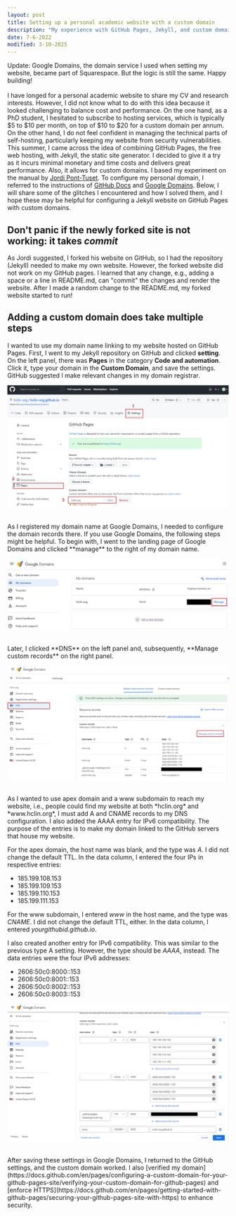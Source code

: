 ```yaml
---
layout: post
title: Setting up a personal academic website with a custom domain
description: "My experience with GitHub Pages, Jekyll, and custom domain configuration"
date: 7-6-2022
modified: 3-10-2025 
---
```

Update: Google Domains, the domain service I used when setting my website, became part of Squarespace. But the logic is still the same. Happy building!  
<br />
I have longed for a personal academic website to share my CV and research interests. However, I did not know what to do with this idea because it looked challenging to balance cost and performance. On the one hand, as a PhD student, I hesitated to subscribe to hosting services, which is typically $5 to $10 per month, on top of $10 to $20 for a custom domain per annum. On the other hand, I do not feel confident in managing the technical parts of self-hosting, particularly keeping my website from security vulnerabilities. This summer, I came across the idea of combining GitHub Pages, the free web hosting, with Jekyll, the static site generator. I decided to give it a try as it incurs minimal monetary and time costs and delivers great performance. Also, it allows for custom domains. I based my experiment on the manual by [Jordi Pont-Tuset](https://jponttuset.cat/building-an-academic-website/). To configure my personal domain, I referred to the instructions of [GitHub Docs](https://docs.github.com/en/pages/configuring-a-custom-domain-for-your-github-pages-site/managing-a-custom-domain-for-your-github-pages-site) and [Google Domains](https://domains.google.com). Below, I will share some of the glitches I encountered and how I solved them, and I hope these may be helpful for configuring a Jekyll website on GitHub Pages with custom domains.

## Don't panic if the newly forked site is not working: it takes *commit*
As Jordi suggested, I forked his website on GitHub, so I had the repository (Jekyll) needed to make my own website. However, the forked website did not work on my GitHub pages. I learned that any change, e.g., adding a space or a line in README.md, can "commit" the changes and render the website. After I made a random change to the README.md, my forked website started to run!

## Adding a custom domain does take multiple steps
I wanted to use my domain name linking to my website hosted on GitHub Pages. First, I went to my Jekyll repository on GitHub and clicked **setting**. On the left panel, there was **Pages** in the category **Code and automation**. Click it, type your domain in the **Custom Domain**, and save the settings. GitHub suggested I make relevant changes in my domain registrar.

![setting_domain_01](/images/setting_domain_01.png)

<br />
As I registered my domain name at Google Domains, I needed to configure the domain records there. If you use Google Domains, the following steps might be helpful. To begin with, I went to the landing page of Google Domains and clicked **manage** to the right of my domain name.

![setting_domain_02](/images/setting_domain_02.png)

<br />
Later, I clicked **DNS** on the left panel and, subsequently, **Manage custom records** on the right panel.

![setting_domain_03](/images/setting_domain_03.png)

<br />
As I wanted to use apex domain and a www subdomain to reach my website, i.e., people could find my website at both *hclin.org* and *www.hclin.org*, I must add A and CNAME records to my DNS configuration. I also added the AAAA entry for IPv6 compatibility. The purpose of the entries is to make my domain linked to the GitHub servers that house my website.

For the apex domain, the host name was blank, and the type was *A*. I did not change the default TTL. In the data column, I entered the four IPs in respective entries:
- 185.199.108.153
- 185.199.109.153
- 185.199.110.153
- 185.199.111.153

For the www subdomain, I entered *www* in the host name, and the type was *CNAME*. I did not change the default TTL, either. In the data column, I entered *yourgithubid.github.io*.

I also created another entry for IPv6 compatibility. This was similar to the previous type A setting. However, the type should be *AAAA*, instead. The data entries were the four IPv6 addresses: 
- 2606:50c0:8000::153
- 2606:50c0:8001::153
- 2606:50c0:8002::153
- 2606:50c0:8003::153

![setting_domain_04](/images/setting_domain_04.png)

<br />
After saving these settings in Google Domains, I returned to the GitHub settings, and the custom domain worked. I also [verified my domain](https://docs.github.com/en/pages/configuring-a-custom-domain-for-your-github-pages-site/verifying-your-custom-domain-for-github-pages) and [enforce HTTPS](https://docs.github.com/en/pages/getting-started-with-github-pages/securing-your-github-pages-site-with-https) to enhance security.